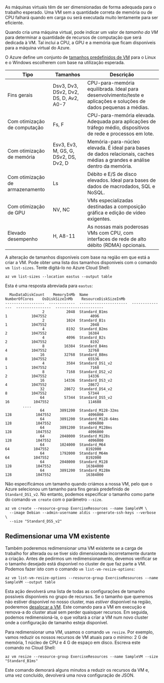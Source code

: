 As máquinas virtuais têm de ser dimensionadas de forma adequada para o trabalho esperado. Uma VM sem a quantidade correta de memória ou de CPU falhará quando em carga ou será executada muito lentamente para ser eficiente. 

Quando cria uma máquina virtual, pode indicar um valor de _tamanho da VM_ para determinar a quantidade de recursos de computação que será dedicada à VM. Tal inclui a CPU, a GPU e a memória que ficam disponíveis para a máquina virtual do Azure.

O Azure define um conjunto de [tamanhos predefinidos de VM](https://docs.microsoft.com/azure/virtual-machines/linux/sizes) para o Linux e o Windows escolherem com base na utilização esperada. 

| Tipo | Tamanhos | Descrição |
|------|-------|-------------|
| Fins gerais   | Dsv3, Dv3, DSv2, Dv2, DS, D, Av2, A0-7 | CPU-para-memória equilibrada. Ideal para desenvolvimento/teste e aplicações e soluções de dados pequenas a médias. |
| Com otimização de computação | Fs, F | CPU-para-memória elevada. Adequada para aplicações de tráfego médio, dispositivos de rede e processos em lote. |
| Com otimização de memória  | Esv3, Ev3, M, GS, G, DSv2, DS, Dv2, D   | Memória-para-núcleo elevada. É ideal para bases de dados relacionais, caches médias a grandes e análise dentro da memória. |
| Com otimização de armazenamento | Ls | Débito e E/S de disco elevados. Ideal para bases de dados de macrodados, SQL e NoSQL. |
| Com otimização de GPU | NV, NC | VMs especializadas destinadas a composição gráfica e edição de vídeo exigentes. |
| Elevado desempenho | H, A8-11 | As nossas mais poderosas VMs com CPU, com interfaces de rede de alto débito (RDMA) opcionais. | 

A alteração de tamanhos disponíveis com base na região em que está a criar a VM. Pode obter uma lista dos tamanhos disponíveis com o comando `vm list-sizes`. Tente digitá-lo no Azure Cloud Shell:

```azurecli
az vm list-sizes --location eastus --output table
```

Esta é uma resposta abreviada para `eastus`:

```
  MaxDataDiskCount    MemoryInMb  Name                      NumberOfCores    OsDiskSizeInMb    ResourceDiskSizeInMb
------------------  ------------  ----------------------  ---------------  ----------------  ----------------------
                 2          2048  Standard_B1ms                         1           1047552                    4096
                 2          1024  Standard_B1s                          1           1047552                    2048
                 4          8192  Standard_B2ms                         2           1047552                   16384
                 4          4096  Standard_B2s                          2           1047552                    8192
                 8         16384  Standard_B4ms                         4           1047552                   32768
                16         32768  Standard_B8ms                         8           1047552                   65536
                 4          3584  Standard_DS1_v2                       1           1047552                    7168
                 8          7168  Standard_DS2_v2                       2           1047552                   14336
                16         14336  Standard_DS3_v2                       4           1047552                   28672
                32         28672  Standard_DS4_v2                       8           1047552                   57344
                64         57344  Standard_DS5_v2                      16           1047552                  114688
        ....
                64       3891200  Standard_M128-32ms                  128           1047552                 4096000
                64       3891200  Standard_M128-64ms                  128           1047552                 4096000
                64       3891200  Standard_M128ms                     128           1047552                 4096000
                64       2048000  Standard_M128s                      128           1047552                 4096000
                64       1024000  Standard_M64                         64           1047552                 8192000
                64       1792000  Standard_M64m                        64           1047552                 8192000
                64       2048000  Standard_M128                       128           1047552                16384000
                64       3891200  Standard_M128m                      128           1047552                16384000
```

Não especificámos um tamanho quando criámos a nossa VM, pelo que o Azure selecionou um tamanho para fins gerais predefinido de `Standard_DS1_v2`. No entanto, podemos especificar o tamanho como parte do comando `vm create` com o parâmetro `--size`.

```azurecli
az vm create --resource-group ExerciseResources --name SampleVM \
  --image Debian --admin-username aldis --generate-ssh-keys --verbose \
  --size "Standard_DS5_v2"
```

## <a name="resizing-an-existing-vm"></a>Redimensionar uma VM existente
Também poderemos redimensionar uma VM existente se a carga de trabalho for alterada ou se tiver sido dimensionada incorretamente durante a criação. Antes de pedirmos um redimensionamento, devemos verificar se o tamanho desejado está disponível no cluster de que faz parte a VM. Podemos fazer isto com o comando `vm list-vm-resize-options`:

```azurecli
az vm list-vm-resize-options --resource-group ExerciseResources --name SampleVM --output table
```

Esta ação devolverá uma lista de todas as configurações de tamanho possíveis disponíveis no grupo de recursos. Se o tamanho que queremos não estiver disponível no nosso cluster, mas _estiver_ disponível na região, poderemos [desalocar a VM](https://docs.microsoft.com/cli/azure/vm?view=azure-cli-latest#az-vm-deallocate). Este comando para a VM em execução e remova-a do cluster atual sem perder quaisquer recursos. Em seguida, podemos redimensioná-la, o que voltará a criar a VM num novo cluster onde a configuração de tamanho esteja disponível.

Para redimensionar uma VM, usamos o comando `vm resize`. Por exemplo, vamos reduzir os nossos recursos de VM atuais para o mínimo: 2 G de memória, 1 núcleo de CPU e 4 G de espaço em disco. Escreva este comando no Cloud Shell:

```azurecli
az vm resize --resource-group ExerciseResources --name SampleVM --size "Standard_B1ms"
```

Este comando demorará alguns minutos a reduzir os recursos da VM e, uma vez concluído, devolverá uma nova configuração de JSON.